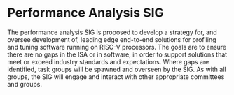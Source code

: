 # Performance Analysis SIG 

The performance analysis SIG is proposed to develop a strategy for, and oversee development of, leading edge end-to-end solutions for profiling and tuning software running on RISC-V processors.
The goals are to ensure there are no gaps in the ISA or in software, in order to support solutions that meet or exceed industry standards and expectations.  Where gaps are identified, task groups will be spawned and overseen by the SIG.
As with all groups, the SIG will engage and interact with other appropriate committees and groups.
